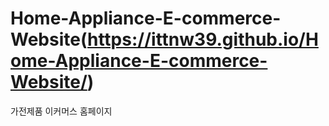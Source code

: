 # Home-Appliance-E-commerce-Website(https://ittnw39.github.io/Home-Appliance-E-commerce-Website/)
가전제품 이커머스 홈페이지
